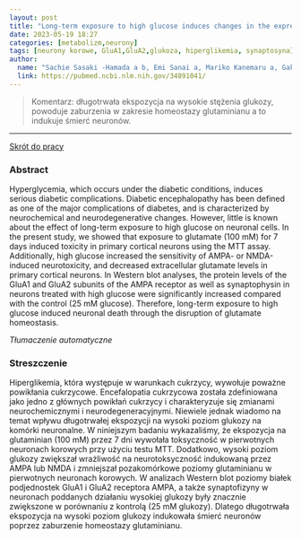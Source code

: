 ```yaml
---
layout: post
title: "Long-term exposure to high glucose induces changes in the expression of AMPA receptor subunits and glutamate transmission in primary cultured cortical neurons "
date: 2023-05-19 18:27
categories: [metabolizm,neurony]
tags: [neurony korowe, GluA1,GluA2,glukoza, hiperglikemia, synaptosyna]
author:
  name: "Sachie Sasaki -Hamada a b, Emi Sanai a, Mariko Kanemaru a, Gaku Kamanaka a, Jun-Ichiro Oka "
  link: https://pubmed.ncbi.nlm.nih.gov/34891041/ 
---
```


> Komentarz: długotrwała ekspozycja na wysokie stężenia glukozy, powoduje zaburzenia w zakresie homeostazy glutaminianu a to indukuje śmierć neuronów.
> 
<hr>

[Skrót do pracy](https://www.sciencedirect.com/science/article/abs/pii/S0006291X21016338?via%3Dihub) 

### Abstract
Hyperglycemia, which occurs under the diabetic conditions, induces serious diabetic complications. Diabetic encephalopathy has been defined as one of the major complications of diabetes, and is characterized by neurochemical and neurodegenerative changes. However, little is known about the effect of long-term exposure to high glucose on neuronal cells. In the present study, we showed that exposure to glutamate (100 mM) for 7 days induced toxicity in primary cortical neurons using the MTT assay. Additionally, high glucose increased the sensitivity of AMPA- or NMDA-induced neurotoxicity, and decreased extracellular glutamate levels in primary cortical neurons. In Western blot analyses, the protein levels of the GluA1 and GluA2 subunits of the AMPA receptor as well as synaptophysin in neurons treated with high glucose were significantly increased compared with the control (25 mM glucose). Therefore, long-term exposure to high glucose induced neuronal death through the disruption of glutamate homeostasis.

*Tłumaczenie automatyczne*

### Streszczenie
Hiperglikemia, która występuje w warunkach cukrzycy, wywołuje poważne powikłania cukrzycowe. Encefalopatia cukrzycowa została zdefiniowana jako jedno z głównych powikłań cukrzycy i charakteryzuje się zmianami neurochemicznymi i neurodegeneracyjnymi. Niewiele jednak wiadomo na temat wpływu długotrwałej ekspozycji na wysoki poziom glukozy na komórki neuronalne. W niniejszym badaniu wykazaliśmy, że ekspozycja na glutaminian (100 mM) przez 7 dni wywołała toksyczność w pierwotnych neuronach korowych przy użyciu testu MTT. Dodatkowo, wysoki poziom glukozy zwiększał wrażliwość na neurotoksyczność indukowaną przez AMPA lub NMDA i zmniejszał pozakomórkowe poziomy glutaminianu w pierwotnych neuronach korowych. W analizach Western blot poziomy białek podjednostek GluA1 i GluA2 receptora AMPA, a także synaptofizyny w neuronach poddanych działaniu wysokiej glukozy były znacznie zwiększone w porównaniu z kontrolą (25 mM glukozy). Dlatego długotrwała ekspozycja na wysoki poziom glukozy indukowała śmierć neuronów poprzez zaburzenie homeostazy glutaminianu.